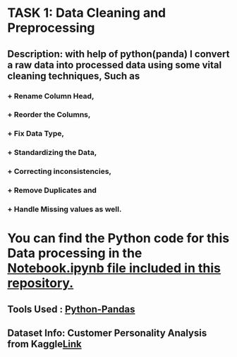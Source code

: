 # TASK 1: Data Cleaning and Preprocessing
## Description: with help of python(panda) I convert a raw data into processed data using some vital cleaning techniques, Such as
### + Rename Column Head, 
### + Reorder the Columns, 
### + Fix Data Type, 
### + Standardizing the Data, 
### + Correcting inconsistencies, 
### + Remove Duplicates and 
### + Handle Missing values as well.
# You can find the Python code for this Data processing in the <ins>Notebook.ipynb<ins/> file included in this repository.
## Tools Used : <ins> Python-Pandas <ins/>
## Dataset Info: Customer Personality Analysis from Kaggle[Link](https://www.kaggle.com/datasets/imakash3011/customer-personality-analysis)

